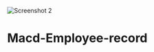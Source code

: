 ![Screenshot 2](https://github.com/Cvr421/Macd-Employee-record/assets/82499697/1c2bf43c-7237-4175-bd65-52ab29a985ab)


# Macd-Employee-record
